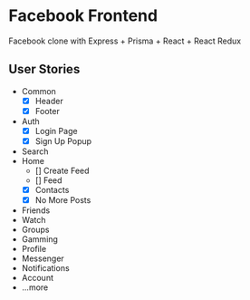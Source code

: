 # Facebook Frontend

Facebook clone with Express + Prisma + React + React Redux

## User Stories

- Common
  - [x] Header
  - [x] Footer
- Auth
  - [x] Login Page
  - [x] Sign Up Popup
- Search
- Home
  - [] Create Feed
  - [] Feed
  - [x] Contacts
  - [x] No More Posts
- Friends
- Watch
- Groups
- Gamming
- Profile
- Messenger
- Notifications
- Account
- ...more
